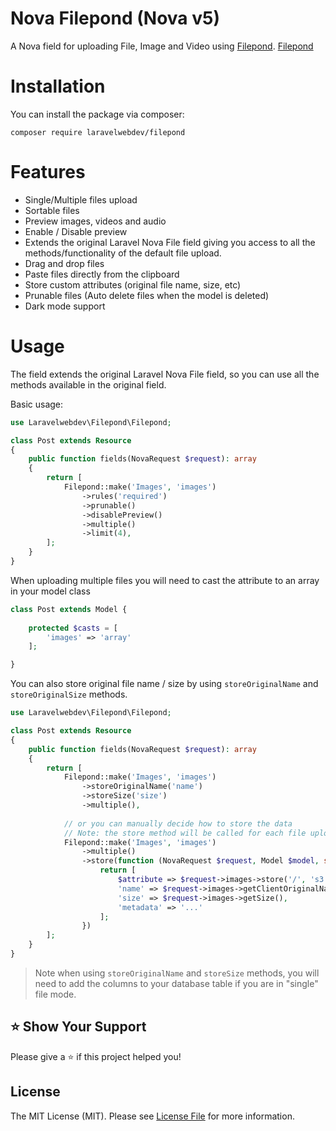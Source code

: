 # Nova Filepond (Nova v5)

A Nova field for uploading File, Image and Video using [Filepond](https://github.com/pqina/filepond).
[Filepond](images/filepond.png)
# Installation

You can install the package via composer:

```shell
composer require laravelwebdev/filepond
```

# Features

- Single/Multiple files upload
- Sortable files
- Preview images, videos and audio
- Enable / Disable preview
- Extends the original Laravel Nova File field giving you access to all the methods/functionality of the default file upload.
- Drag and drop files
- Paste files directly from the clipboard
- Store custom attributes (original file name, size, etc)
- Prunable files (Auto delete files when the model is deleted)
- Dark mode support

# Usage

The field extends the original Laravel Nova File field, so you can use all the methods available in the original field.

Basic usage:

```php
use Laravelwebdev\Filepond\Filepond;

class Post extends Resource
{
    public function fields(NovaRequest $request): array
    {
        return [
            Filepond::make('Images', 'images')
                ->rules('required')
                ->prunable()
                ->disablePreview()
                ->multiple() 
                ->limit(4),
        ];
    }
}
```

When uploading multiple files you will need to cast the attribute to an array in your model class

```php
class Post extends Model {
 
    protected $casts = [
        'images' => 'array'
    ];

}
```

You can also store original file name / size by using `storeOriginalName` and `storeOriginalSize` methods.

```php
use Laravelwebdev\Filepond\Filepond;

class Post extends Resource
{
    public function fields(NovaRequest $request): array
    {
        return [
            Filepond::make('Images', 'images')
                ->storeOriginalName('name')
                ->storeSize('size')
                ->multiple(),
            
            // or you can manually decide how to store the data
            // Note: the store method will be called for each file uploaded and the output will be stored into a single json column
            Filepond::make('Images', 'images')
                ->multiple()
                ->store(function (NovaRequest $request, Model $model, string $attribute): array {
                    return [
                        $attribute => $request->images->store('/', 's3'),
                        'name' => $request->images->getClientOriginalName(),
                        'size' => $request->images->getSize(),
                        'metadata' => '...'
                    ];
                })
        ];
    }
}
```
> Note when using `storeOriginalName` and `storeSize` methods, you will need to add the columns to your database table if you are in "single" file mode.

## ⭐️ Show Your Support

Please give a ⭐️ if this project helped you!

## License

The MIT License (MIT). Please see [License File](https://raw.githubusercontent.com/dcasia/nova-filepond/master/LICENSE) for more information.
